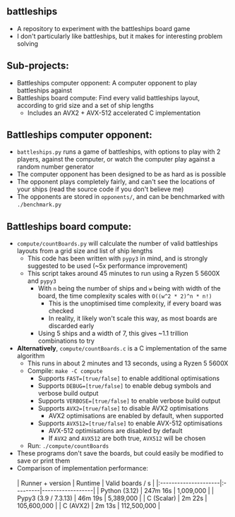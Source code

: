 ## battleships
  - A repository to experiment with the battleships board game
  - I don't particularly like battleships, but it makes for interesting problem solving

## Sub-projects:
  - Battleships computer opponent: A computer opponent to play battleships against
  - Battleships board compute: Find every valid battleships layout, according to grid size and a set of ship lengths
    - Includes an AVX2 + AVX-512 accelerated C implementation

## Battleships computer opponent:
  - `battleships.py` runs a game of battleships, with options to play with 2 players, against the computer, or watch the computer play against a random number generator
  - The computer opponent has been designed to be as hard as is possible
  - The opponent plays completely fairly, and can't see the locations of your ships (read the source code if you don't believe me)
  - The opponents are stored in `opponents/`, and can be benchmarked with `./benchmark.py`

## Battleships board compute:
  - `compute/countBoards.py` will calculate the number of valid battleships layouts from a grid size and list of ship lengths
    - This code has been written with `pypy3` in mind, and is strongly suggested to be used (~5x performance improvement)
    - This script takes around 45 minutes to run using a Ryzen 5 5600X and `pypy3`
      - With `n` being the number of ships and `w` being with width of the board, the time complexity scales with `O((w^2 * 2)^n * n!)`
        - This is the unoptimised time complexity, if every board was checked
        - In reality, it likely won't scale this way, as most boards are discarded early
      - Using 5 ships and a width of 7, this gives ~1.1 trillion combinations to try
  - **Alternatively**, `compute/countBoards.c` is a C implementation of the same algorithm
    - This runs in about 2 minutes and 13 seconds, using a Ryzen 5 5600X
    - Compile: `make -C compute`
      - Supports `FAST=[true/false]` to enable additional optimisations
      - Supports `DEBUG=[true/false]` to enable debug symbols and verbose build output
      - Supports `VERBOSE=[true/false]` to enable verbose build output
      - Supports `AVX2=[true/false]` to disable AVX2 optimisations
        - AVX2 optimisations are enabled by default, when supported
      - Supports `AVX512=[true/false]` to enable AVX-512 optimisations
        - AVX-512 optimisations are disabled by default
        - If `AVX2` and `AVX512` are both true, `AVX512` will be chosen
    - Run: `./compute/countBoards`
  - These programs don't save the boards, but could easily be modified to save or print them
  - Comparison of implementation performance:
<br><br>
    | Runner + version     | Runtime  | Valid boards / s |
    |:---------------------|:---------|------------------|
    | Python (3.12)        | 247m 16s | 1,009,000        |
    | Pypy3 (3.9 / 7.3.13) | 46m 19s  | 5,389,000        |
    | C (Scalar)           | 2m 22s   | 105,600,000      |
    | C (AVX2)             | 2m 13s   | 112,500,000      |
